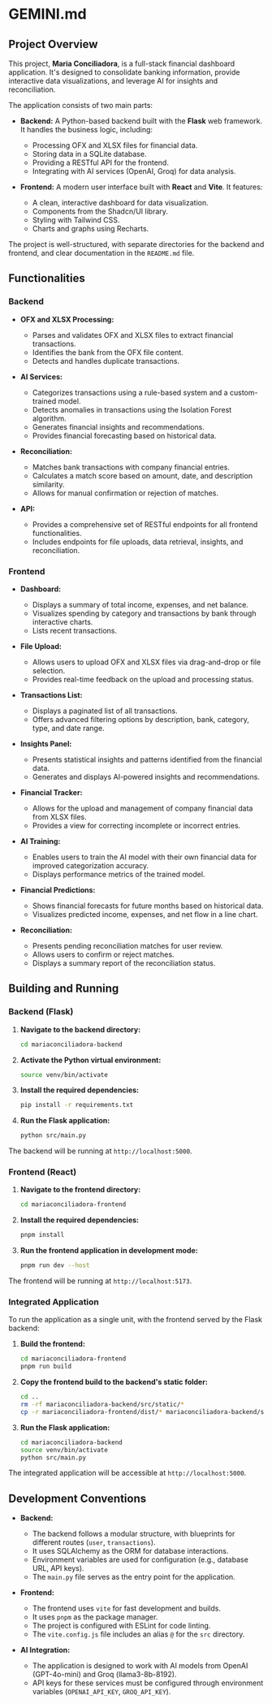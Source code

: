 # GEMINI.md

## Project Overview

This project, **Maria Conciliadora**, is a full-stack financial dashboard application. It's designed to consolidate banking information, provide interactive data visualizations, and leverage AI for insights and reconciliation.

The application consists of two main parts:

*   **Backend:** A Python-based backend built with the **Flask** web framework. It handles the business logic, including:
    *   Processing OFX and XLSX files for financial data.
    *   Storing data in a SQLite database.
    *   Providing a RESTful API for the frontend.
    *   Integrating with AI services (OpenAI, Groq) for data analysis.

*   **Frontend:** A modern user interface built with **React** and **Vite**. It features:
    *   A clean, interactive dashboard for data visualization.
    *   Components from the Shadcn/UI library.
    *   Styling with Tailwind CSS.
    *   Charts and graphs using Recharts.

The project is well-structured, with separate directories for the backend and frontend, and clear documentation in the `README.md` file.

## Functionalities

### Backend

*   **OFX and XLSX Processing:**
    *   Parses and validates OFX and XLSX files to extract financial transactions.
    *   Identifies the bank from the OFX file content.
    *   Detects and handles duplicate transactions.

*   **AI Services:**
    *   Categorizes transactions using a rule-based system and a custom-trained model.
    *   Detects anomalies in transactions using the Isolation Forest algorithm.
    *   Generates financial insights and recommendations.
    *   Provides financial forecasting based on historical data.

*   **Reconciliation:**
    *   Matches bank transactions with company financial entries.
    *   Calculates a match score based on amount, date, and description similarity.
    *   Allows for manual confirmation or rejection of matches.

*   **API:**
    *   Provides a comprehensive set of RESTful endpoints for all frontend functionalities.
    *   Includes endpoints for file uploads, data retrieval, insights, and reconciliation.

### Frontend

*   **Dashboard:**
    *   Displays a summary of total income, expenses, and net balance.
    *   Visualizes spending by category and transactions by bank through interactive charts.
    *   Lists recent transactions.

*   **File Upload:**
    *   Allows users to upload OFX and XLSX files via drag-and-drop or file selection.
    *   Provides real-time feedback on the upload and processing status.

*   **Transactions List:**
    *   Displays a paginated list of all transactions.
    *   Offers advanced filtering options by description, bank, category, type, and date range.

*   **Insights Panel:**
    *   Presents statistical insights and patterns identified from the financial data.
    *   Generates and displays AI-powered insights and recommendations.

*   **Financial Tracker:**
    *   Allows for the upload and management of company financial data from XLSX files.
    *   Provides a view for correcting incomplete or incorrect entries.

*   **AI Training:**
    *   Enables users to train the AI model with their own financial data for improved categorization accuracy.
    *   Displays performance metrics of the trained model.

*   **Financial Predictions:**
    *   Shows financial forecasts for future months based on historical data.
    *   Visualizes predicted income, expenses, and net flow in a line chart.

*   **Reconciliation:**
    *   Presents pending reconciliation matches for user review.
    *   Allows users to confirm or reject matches.
    *   Displays a summary report of the reconciliation status.

## Building and Running

### Backend (Flask)

1.  **Navigate to the backend directory:**
    ```bash
    cd mariaconciliadora-backend
    ```

2.  **Activate the Python virtual environment:**
    ```bash
    source venv/bin/activate
    ```

3.  **Install the required dependencies:**
    ```bash
    pip install -r requirements.txt
    ```

4.  **Run the Flask application:**
    ```bash
    python src/main.py
    ```

The backend will be running at `http://localhost:5000`.

### Frontend (React)

1.  **Navigate to the frontend directory:**
    ```bash
    cd mariaconciliadora-frontend
    ```

2.  **Install the required dependencies:**
    ```bash
    pnpm install
    ```

3.  **Run the frontend application in development mode:**
    ```bash
    pnpm run dev --host
    ```

The frontend will be running at `http://localhost:5173`.

### Integrated Application

To run the application as a single unit, with the frontend served by the Flask backend:

1.  **Build the frontend:**
    ```bash
    cd mariaconciliadora-frontend
    pnpm run build
    ```

2.  **Copy the frontend build to the backend's static folder:**
    ```bash
    cd ..
    rm -rf mariaconciliadora-backend/src/static/*
    cp -r mariaconciliadora-frontend/dist/* mariaconciliadora-backend/src/static/
    ```

3.  **Run the Flask application:**
    ```bash
    cd mariaconciliadora-backend
    source venv/bin/activate
    python src/main.py
    ```

The integrated application will be accessible at `http://localhost:5000`.

## Development Conventions

*   **Backend:**
    *   The backend follows a modular structure, with blueprints for different routes (`user`, `transactions`).
    *   It uses SQLAlchemy as the ORM for database interactions.
    *   Environment variables are used for configuration (e.g., database URL, API keys).
    *   The `main.py` file serves as the entry point for the application.

*   **Frontend:**
    *   The frontend uses `vite` for fast development and builds.
    *   It uses `pnpm` as the package manager.
    *   The project is configured with ESLint for code linting.
    *   The `vite.config.js` file includes an alias `@` for the `src` directory.

*   **AI Integration:**
    *   The application is designed to work with AI models from OpenAI (GPT-4o-mini) and Groq (llama3-8b-8192).
    *   API keys for these services must be configured through environment variables (`OPENAI_API_KEY`, `GROQ_API_KEY`).
